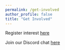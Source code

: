 ```yaml
---
permalink: /get-involved
author_profile: false
title: "Get Involved"
---
```


Register interest [here](https://docs.google.com/forms/d/e/1FAIpQLSf_zmmcqqUR50VkxeP2-9853tS1stkoD9pjfxcyAVtEDcqrFw/viewform?usp=sf_link)

Join our Discord chat [here](https://discord.gg/7QRBASeJNs)

